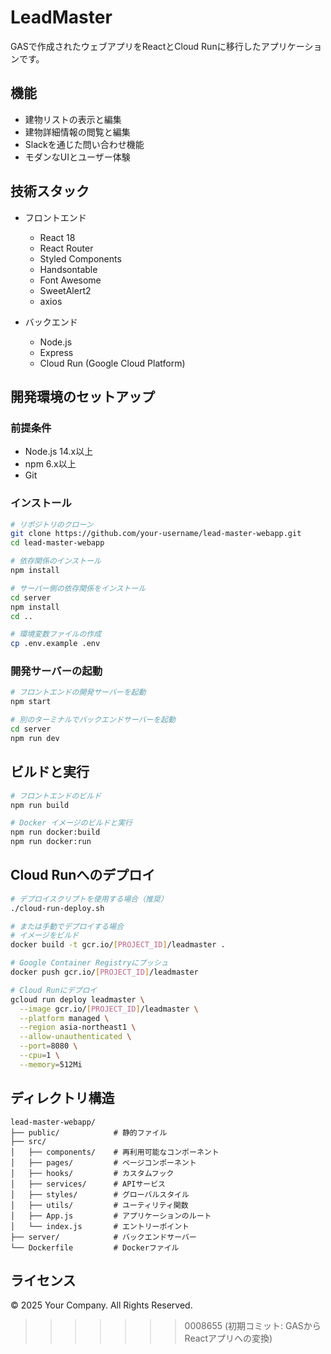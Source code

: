 # LeadMaster

GASで作成されたウェブアプリをReactとCloud Runに移行したアプリケーションです。

## 機能

- 建物リストの表示と編集
- 建物詳細情報の閲覧と編集
- Slackを通じた問い合わせ機能
- モダンなUIとユーザー体験

## 技術スタック

- フロントエンド
  - React 18
  - React Router
  - Styled Components
  - Handsontable
  - Font Awesome
  - SweetAlert2
  - axios

- バックエンド
  - Node.js
  - Express
  - Cloud Run (Google Cloud Platform)

## 開発環境のセットアップ

### 前提条件

- Node.js 14.x以上
- npm 6.x以上
- Git

### インストール

```bash
# リポジトリのクローン
git clone https://github.com/your-username/lead-master-webapp.git
cd lead-master-webapp

# 依存関係のインストール
npm install

# サーバー側の依存関係をインストール
cd server
npm install
cd ..

# 環境変数ファイルの作成
cp .env.example .env
```

### 開発サーバーの起動

```bash
# フロントエンドの開発サーバーを起動
npm start

# 別のターミナルでバックエンドサーバーを起動
cd server
npm run dev
```

## ビルドと実行

```bash
# フロントエンドのビルド
npm run build

# Docker イメージのビルドと実行
npm run docker:build
npm run docker:run
```

## Cloud Runへのデプロイ

```bash
# デプロイスクリプトを使用する場合（推奨）
./cloud-run-deploy.sh

# または手動でデプロイする場合
# イメージをビルド
docker build -t gcr.io/[PROJECT_ID]/leadmaster .

# Google Container Registryにプッシュ
docker push gcr.io/[PROJECT_ID]/leadmaster

# Cloud Runにデプロイ
gcloud run deploy leadmaster \
  --image gcr.io/[PROJECT_ID]/leadmaster \
  --platform managed \
  --region asia-northeast1 \
  --allow-unauthenticated \
  --port=8080 \
  --cpu=1 \
  --memory=512Mi
```

## ディレクトリ構造

```
lead-master-webapp/
├── public/            # 静的ファイル
├── src/
│   ├── components/    # 再利用可能なコンポーネント
│   ├── pages/         # ページコンポーネント
│   ├── hooks/         # カスタムフック
│   ├── services/      # APIサービス
│   ├── styles/        # グローバルスタイル
│   ├── utils/         # ユーティリティ関数
│   ├── App.js         # アプリケーションのルート
│   └── index.js       # エントリーポイント
├── server/            # バックエンドサーバー
└── Dockerfile         # Dockerファイル
```

## ライセンス

© 2025 Your Company. All Rights Reserved.
>>>>>>> 0008655 (初期コミット: GASからReactアプリへの変換)
